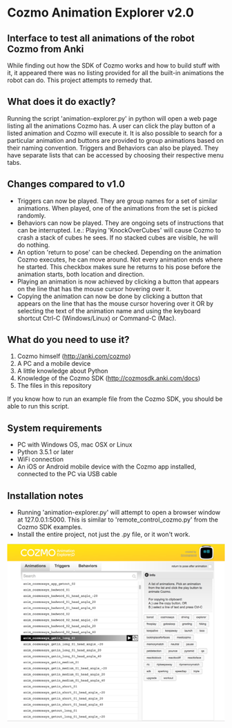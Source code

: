 # Cozmo Animation Explorer v2.0
Interface to test all animations of the robot Cozmo from Anki
---
While finding out how the SDK of Cozmo works and how to build stuff with it, it appeared there was no listing provided for all the built-in animations the robot can do. This project attempts to remedy that.  

What does it do exactly?
-
Running the script 'animation-explorer.py' in python will open a web page listing all the animations Cozmo has. A user can click the play button of a listed animation and Cozmo will execute it. It is also possible to search for a particular animation and buttons are provided to group animations based on their naming convention. Triggers and Behaviors can also be played. They have separate lists that can be accessed by choosing their respective menu tabs.

Changes compared to v1.0
-
- Triggers can now be played. They are group names for a set of similar animations. When played, one of the animations from the set is picked randomly.
- Behaviors can now be played. They are ongoing sets of instructions that can be interrupted. I.e.: Playing 'KnockOverCubes' will cause Cozmo to crash a stack of cubes he sees. If no stacked cubes are visible, he will do nothing.
- An option 'return to pose' can be checked. Depending on the animation Cozmo executes, he can move around. Not every animation ends where he started. This checkbox makes sure he returns to his pose before the animation starts, both location and direction.
- Playing an animation is now achieved by clicking a button that appears on the line that has the mouse cursor hovering over it.
- Copying the animation can now be done by clicking a button that appears on the line that has the mouse cursor hovering over it OR by selecting the text of the animation name and using the keyboard shortcut Ctrl-C (Windows/Linux) or Command-C (Mac).

What do you need to use it?
-
1. Cozmo himself (http://anki.com/cozmo)
2. A PC and a mobile device
3. A little knowledge about Python
4. Knowledge of the Cozmo SDK (http://cozmosdk.anki.com/docs)
5. The files in this repository

If you know how to run an example file from the Cozmo SDK, you should be able to run this script. 

System requirements
-
- PC with Windows OS, mac OSX or Linux
- Python 3.5.1 or later
- WiFi connection
- An iOS or Android mobile device with the Cozmo app installed, connected to the PC via USB cable

Installation notes
-
- Running 'animation-explorer.py' will attempt to open a browser window at 127.0.0.1:5000. This is similar to  'remote_control_cozmo.py' from the Cozmo SDK examples.
- Install the entire project, not just the .py file, or it won't work.


![Cozmo-Animation-Explorer](static/img/application-screenshot-v2.0.png)
